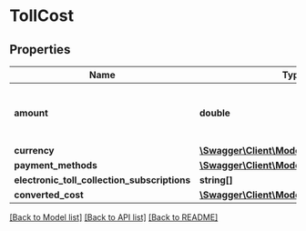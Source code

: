 # TollCost

## Properties
Name | Type | Description | Notes
------------ | ------------- | ------------- | -------------
**amount** | **double** | The amount of the costs in the specified currency. | 
**currency** | [**\Swagger\Client\Model\CurrencyCode**](CurrencyCode.md) |  | 
**payment_methods** | [**\Swagger\Client\Model\PaymentMethod[]**](PaymentMethod.md) |  | [optional] 
**electronic_toll_collection_subscriptions** | **string[]** |  | [optional] 
**converted_cost** | [**\Swagger\Client\Model\Cost**](Cost.md) |  | [optional] 

[[Back to Model list]](../../README.md#documentation-for-models) [[Back to API list]](../../README.md#documentation-for-api-endpoints) [[Back to README]](../../README.md)

